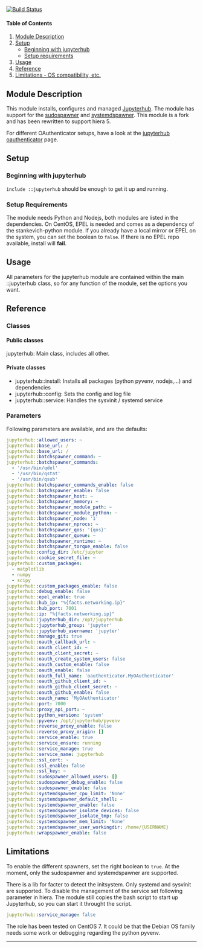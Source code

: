 [![Build Status](https://travis-ci.org/kuleuven/puppet-jupyterhub.svg?branch=master)](https://travis-ci.org/kuleuven/puppet-jupyterhub)

#### Table of Contents

1. [Module Description](#module-description)
1. [Setup](#setup)
    * [Beginning with jupyterhub](#beginning-with-jupyterhub)
    * [Setup requirements](#setup-requirements)
1. [Usage](#usage)
1. [Reference](#reference)
1. [Limitations - OS compatibility, etc.](#limitations)


## Module Description

This module installs, configures and managed [Jupyterhub](https://github.com/jupyterhub/jupyterhub). The module has support for the [sudospawner](https://github.com/jupyterhub/sudospawner) and [systemdspawner](https://github.com/jupyterhub/systemdspawner). This module is a fork and has been rewritten to support hiera 5.

For different OAuthenticator setups, have a look at the [jupyterhub oauthenticator](https://github.com/jupyterhub/oauthenticator) page.

## Setup

### Beginning with jupyterhub

`include ::jupyterhub` should be enough to get it up and running.

### Setup Requirements

The module needs Python and Nodejs, both modules are listed in the dependencies. On CentOS, EPEL is needed and comes as a dependency of the stankevich-python module. If you already have a local mirror or EPEL on the system, you can set the boolean to `false`. If there is no EPEL repo available, install will **fail**.


## Usage

All parameters for the jupyterhub module are contained within the main ::jupyterhub class, so for any function of the module, set the options you want.


## Reference

### Classes

#### Public classes

jupyterhub: Main class, includes all other.

#### Private classes

- jupyterhub::install: Installs all packages (python pyvenv, nodejs,...) and dependencies
- jupyterhub::config: Sets the config and log file
- jupyterhub::service: Handles the sysvinit / systemd service

### Parameters

Following parameters are available, and are the defaults:

```yaml
jupyterhub::allowed_users: ~
jupyterhub::base_url: /
jupyterhub::base_url: /
jupyterhub::batchspawner_command: ~
jupyterhub::batchspawner_commands:
  - '/usr/bin/qdel'
  - '/usr/bin/qstat'
  - '/usr/bin/qsub'
jupyterhub::batchspawner_commands_enable: false
jupyterhub::batchspawner_enable: false
jupyterhub::batchspawner_host: ~
jupyterhub::batchspawner_memory: ~
jupyterhub::batchspawner_module_path: ~
jupyterhub::batchspawner_module_python: ~
jupyterhub::batchspawner_node: '1'
jupyterhub::batchspawner_nprocs: ~
jupyterhub::batchspawner_qos: '{qos}'
jupyterhub::batchspawner_queue: ~
jupyterhub::batchspawner_runtime: ~
jupyterhub::batchspawner_torque_enable: false
jupyterhub::config_dir: /etc/jupyter
jupyterhub::cookie_secret_file: ~
jupyterhub::custom_packages:
  - matplotlib
  - numpy
  - scipy
jupyterhub::custom_packages_enable: false
jupyterhub::debug_enable: false
jupyterhub::epel_enable: true
jupyterhub::hub_ip: "%{facts.networking.ip}"
jupyterhub::hub_port: 7001
jupyterhub::ip: "%{facts.networking.ip}"
jupyterhub::jupyterhub_dir: /opt/jupyterhub
jupyterhub::jupyterhub_group: 'jupyter'
jupyterhub::jupyterhub_username: 'jupyter'
jupyterhub::manage_git: true
jupyterhub::oauth_callback_url: ~
jupyterhub::oauth_client_id: ~
jupyterhub::oauth_client_secret: ~
jupyterhub::oauth_create_system_users: false
jupyterhub::oauth_custom_enable: false
jupyterhub::oauth_enable: false
jupyterhub::oauth_full_name: 'oauthenticator.MyOAuthenticator'
jupyterhub::oauth_github_client_id: ~
jupyterhub::oauth_github_client_secret: ~
jupyterhub::oauth_github_enable: false
jupyterhub::oauth_name: 'MyOAuthenticator'
jupyterhub::port: 7000
jupyterhub::proxy_api_port: ~
jupyterhub::python_version: 'system'
jupyterhub::pyvenv: /opt/jupyterhub/pyvenv
jupyterhub::reverse_proxy_enable: false
jupyterhub::reverse_proxy_origin: []
jupyterhub::service_enable: true
jupyterhub::service_ensure: running
jupyterhub::service_manage: true
jupyterhub::service_name: jupyterhub
jupyterhub::ssl_cert: ~
jupyterhub::ssl_enable: false
jupyterhub::ssl_key: ~
jupyterhub::sudospawner_allowed_users: []
jupyterhub::sudospawner_debug_enable: false
jupyterhub::sudospawner_enable: false
jupyterhub::systemdspawner_cpu_limit: 'None'
jupyterhub::systemdspawner_default_shell: ~
jupyterhub::systemdspawner_enable: false
jupyterhub::systemdspawner_isolate_devices: false
jupyterhub::systemdspawner_isolate_tmp: false
jupyterhub::systemdspawner_mem_limit: 'None'
jupyterhub::systemdspawner_user_workingdir: /home/{USERNAME}
jupyterhub::wrapspawner_enable: false
```

## Limitations

To enable the different spawners, set the right boolean to `true`.
At the moment, only the sudospawner and systemdspawner are supported.

There is a lib for facter to detect the initsystem. Only systemd and sysvinit are supported. To disable the management of the service set following parameter in hiera. The module still copies the bash script to start up Jupyterhub, so you can start it throught the script.

```yaml
jupyterhub::service_manage: false
```

The role has been tested on CentOS 7. It could be that the Debian OS family needs some work or debugging regarding the python pyvenv.



---
